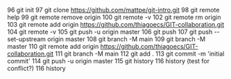 96 git init
97 git clone https://github.com/mattpe/git-intro.git
98 git remote help
99 git remote remove origin
100 git remote -v
102 git remote rm origin
103 git remote add origin https://github.com/thiagoecs/GIT-collaboration.git
104 git remote -v
105 git push -u origin master
106 git push
107 git push --set-upstream origin master
108 git branch -M main
109 git branch -M master
110 git remote add origin https://github.com/thiagoecs/GIT-collaboration.git
111 git branch -M main
112 git add .
113 git commit -m 'initial commit'
114 git push -u origin master
115 git history
116 history (test for conflict?)
116 history
